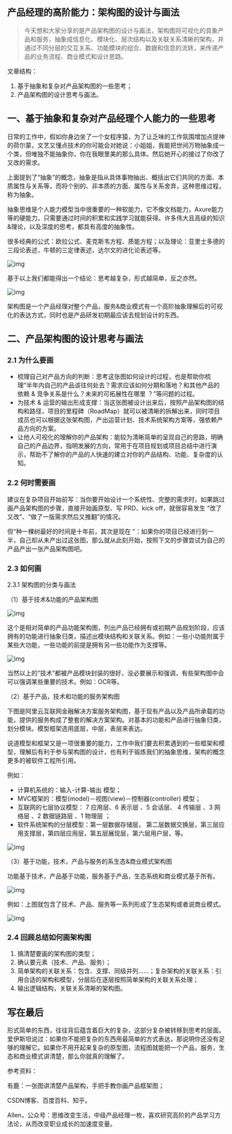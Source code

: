 ## 产品经理的高阶能力：架构图的设计与画法



> 今天想和大家分享的是产品架构图的设计与画法，架构图将可视化的具象产品和服务，抽象成信息化、模块化、层次结构以及关联关系清晰的架构，并通过不同分层的交互关系、功能模块的组合、数据和信息的流转，来传递产品的业务流程、商业模式和设计思路。

文章结构：

1. 基于抽象和复杂对产品架构图的一些思考；
2. 产品架构图的设计思考与画法。

## 一、基于抽象和复杂对产品经理个人能力的一些思考

日常的工作中，假如你身边坐了一个女程序猿，为了让乏味的工作氛围增加点提神的荷尔蒙，文艺又懂点技术的你可能会对她说：小姐姐，我能把世间万物抽象成一个类，但唯独不能抽象你，你在我眼里美的那么具体。然后她开心的接过了你改了又改的需求。

上面提到了“抽象”的概念，抽象是指从具体事物抽出、概括出它们共同的方面、本质属性与关系等，而将个别的、非本质的方面、属性与关系舍弃，这种思维过程，称为抽象。

抽象思维是个人能力模型当中很重要的一种软能力，它不像文档能力，Axure能力等的硬能力，只需要通过时间的积累和实践学习就能获得。许多伟大且高级的知识&理论，以及深度的思考，都具有高度的抽象性。

很多经典的公式：欧拉公式、麦克斯韦方程、质能方程；以及理论：亚里士多德的三段论表述，牛顿的三定律表述，达尔文的进化论表述等。

![img](http://img.pmcaff.com/dd400577a59690825a22bfe94a0b10cc-picture)

基于以上我们都能得出一个结论：思考越复杂，形式越简单，反之亦然。

![img](http://img.pmcaff.com/2b726aa407a5087b0debba02ff52b0e3-picture)

架构图是一个产品经理对整个产品，服务&商业模式有一个高阶抽象理解后的可视化的表达方式，同时也是产品研发初期最应该去规划设计的东西。

## 二、产品架构图的设计思考与画法

### 2.1 为什么要画

- 梳理自己对产品方向的判断：思考这张图如何设计的过程，也是帮助你梳理“半年内自己的产品该往何处去？需求应该如何分期和落地？和其他产品的依赖 & 竞争关系是什么？未来的可拓展性在哪里 ？”等问题的过程。
- 为技术 & 运营的输出形成支撑：当这张图被设计出来后，按照产品架构图的结构和路径，项目的里程碑（RoadMap）就可以被清晰的拆解出来，同时项目成员也可以根据这张架构图，产出运营计划、技术系统架构方案等，强依赖产品方向的方案。
- 让他人可视化的理解你的产品架构：能较为清晰简单的呈现自己的思路，明确自己的产品边界，指明发展的方向，常用于在项目规划或项目总结中进行演示，帮助不了解你的产品的人快速的建立对你的产品结构、功能、复杂度的认知。

### 2.2 何时需要画

建议在复杂项目开始前写：当你要开始设计一个系统性、完整的需求时，如果跳过画产品架构图的步骤，直接开始画原型、写 PRD、kick off，就很容易发生 “改了又改”、“做了一版需求然后又推翻”的情况。

但“种一棵树最好的时间是十年前，其次是现在 ”：如果你的项目已经进行到一半，自己却从未产出过这张图，那么就从此刻开始，按照下文的步骤尝试为自己的产品产出一张产品架构图吧。

### 2.3 如何画

2.3.1 架构图的分类与画法

（1）基于技术&功能的产品架构图

![img](http://img.pmcaff.com/aa60e8aa3a531aa88e4d228c7f267705-picture)

这个是相对简单的产品功能架构图，列出产品已经拥有或初期产品规划阶段，应该拥有的功能进行抽象归类，描述出模块结构和关联关系。例如：一些小功能附属于某些大功能，一些功能的前提是拥有另一些功能作为支撑等。

![img](http://img.pmcaff.com/e56f8652a7df6192fac08c63ddad2a87-picture)

当然以上的“技术”都被产品模块封装的很好，没必要展示和强调，有些架构图中会可以强调某些重要的技术。例如：OCR等。

（2）基于产品，技术和功能的服务架构图

下图是阿里云互联网金融解决方案服务架构图，基于现有产品以及产品所承载的功能，提供的服务构成了整套的解决方案架构。对基本的功能和产品进行抽象归类，划分模块。模型框架选用底层，中层，表层来表达。

说道模型和框架又是一项很重要的能力，工作中我们要去积累遇到的一些框架和模型，理解后有利于参与架构图的设计，也有利于锻炼我们的抽象思维，架构的概念更多的被软件工程所引用。

例如：

- 计算机系统的：输入-计算-输出 模型；
- MVC框架的：模型(model)－视图(view)－控制器(controller) 模型；
- 互联网的七层协议模型： 7 应用层、6 表示层 、5 会话层、 4 传输层 、3 网络层 、2 数据链路层 、1 物理层 ；
- 软件系统架构的分层模型：第一层数据存储层， 第二层数据交换层，第三层应用支撑层，第四层应用层，第五层展现层，第六层用户层，等。

![img](http://img.pmcaff.com/ad115e6042e61a0474fe795364778d75-picture)

（3）基于功能，技术，产品与服务的系生态&商业模式架构图

功能基于技术，产品基于功能，服务基于产品，生态系统和商业模式基于所有。

![img](http://img.pmcaff.com/db3af3154e8265b6b300d2d89c433dd1-picture)

例如：上图就包含了技术、产品、服务等一系列形成了生态架构或者说商业模式。

![img](http://img.pmcaff.com/95c8d234652a58b7a010b936cbddaea1-picture)

### 2.4 回顾总结如何画架构图

1. 搞清楚要画的架构图的类型；
2. 确认要元素（技术、产品、服务）；
3. 简单架构的关联关系：包含、支撑、同级并列……；复杂架构的关联关系：引用合适的架构和模型，分层后在逐层按照简单架构的关联关系处理；
4. 输出逻辑结构，关联关系清晰的架构图。

## 写在最后

形式简单的东西，往往背后蕴含着巨大的复杂，这部分复杂被转移到思考的层面。爱伊斯坦说过：如果你不能把复杂的东西用最简单的方式表达，那说明你还没有足够的理解它。如果你不用开起来复杂的原型图，流程图就能把一个产品，服务，生态和商业模式讲清楚，那么你就真的理解了。

参考资料：

有鹿：一张图讲清楚产品架构，手把手教你画产品框架图；

CSDN博客、百度百科、知乎。

 

Allen，公众号：思维改变生活，中级产品经理一枚，喜欢研究高阶的产品学习方法论，从而改变职业成长的加速度变量。